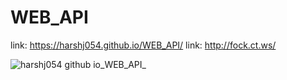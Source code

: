 # WEB_API
link: https://harshj054.github.io/WEB_API/
link: http://fock.ct.ws/

![harshj054 github io_WEB_API_](https://github.com/user-attachments/assets/8bda5839-b41d-423b-a36c-281c9ae650f2)
